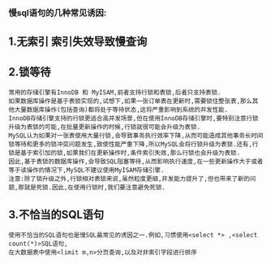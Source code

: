 ### 慢sql语句的几种常见诱因:
## 1.无索引 索引失效导致慢查询
## 2.锁等待
    常用的存储引擎有InnoDB 和 MyISAM,前者支持行锁和表锁,后者只支持表锁.
    如果数据库操作是基于表锁实现的,试想下,如果一张订单表在更新时,需要锁住整张表,那么其他大量数据库操作(包括查询)都将处于等待状态,这将严重影响到系统的并发性能.
    InnoDB存储引擎支持的行锁更适合高并发场景,但在使用InnoDB存储引擎时,要特别注意行锁升级为表锁的可能,在批量更新操作的时候,行锁就很可能会升级为表锁.
    MySQL认为如果对一张表使用大量行锁,会导致事务执行效率下降,从而可能造成其他事务长时间锁等待和更多的锁冲突问题发生,致使性能严重下降,所以MySQL会将行锁升级为表锁.还有,行锁是基于索引加的锁,如果我们在更新操作时,条件索引失效,那么行锁也会升级为表锁.
    因此,基于表锁的数据库操作,会导致SQL阻塞等待,从而影响执行速度,在一些更新操作大于或者等于读操作的情况下,MySQL不建议使用MyISAM存储引擎.
    注意:除了锁升级之外,行锁相对表锁来说,虽然粒度更细,并发能力提升了,但也带来了新的问题,那就是死锁.因此,在使用行锁时,我们要注意避免死锁.
## 3.不恰当的SQL语句
    使用不恰当的SQL语句也是慢SQL最常见的诱因之一.例如,习惯使用<select *> ,<select count(*)>SQL语句,
    在大数据表中使用<limit m,n>分页查询,以及对非索引字段进行排序


